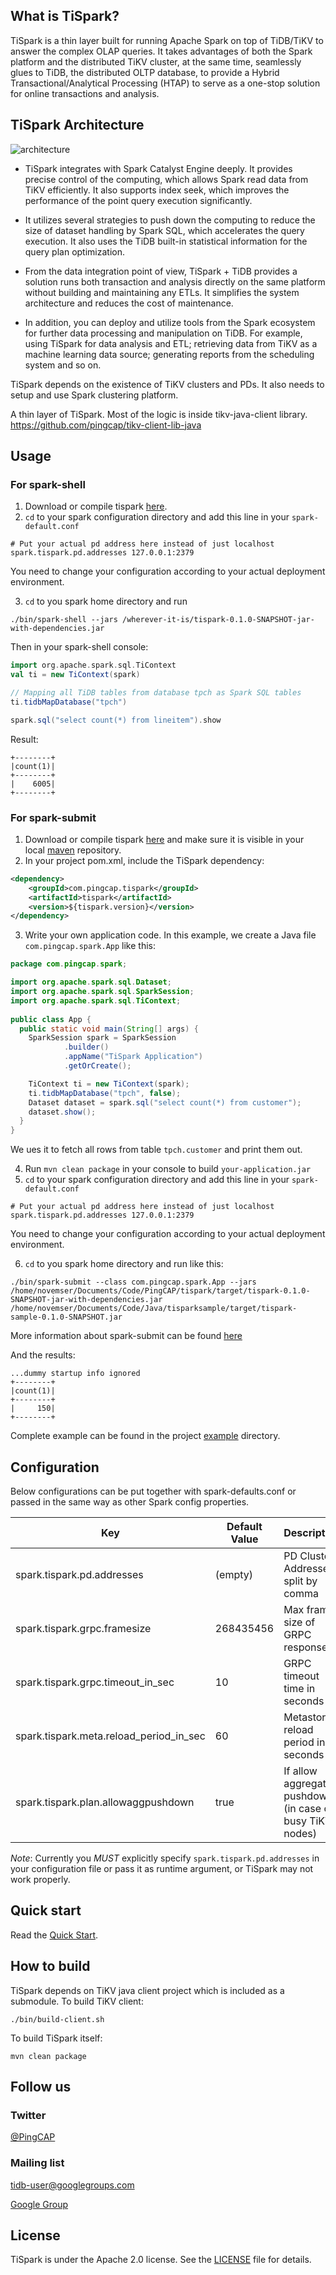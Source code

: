 ## What is TiSpark?

TiSpark is a thin layer built for running Apache Spark on top of TiDB/TiKV to answer the complex OLAP queries. It takes advantages of both the Spark platform and the distributed TiKV cluster, at the same time, seamlessly glues to TiDB, the distributed OLTP database, to provide a Hybrid Transactional/Analytical Processing (HTAP) to serve as a one-stop solution for online transactions and analysis.

## TiSpark Architecture

![architecture](./docs/architecture.png)


- TiSpark integrates with Spark Catalyst Engine deeply. It provides precise control of the computing, which allows Spark read data from TiKV efficiently. It also supports index seek, which improves the performance of the point query execution significantly.

- It utilizes several strategies to push down the computing to reduce the size of dataset handling by Spark SQL, which accelerates the query execution. It also uses the TiDB built-in statistical information for  the query plan optimization.

- From the data integration point of view, TiSpark + TiDB provides a solution runs both transaction and analysis directly on the same platform without building and maintaining any ETLs. It simplifies the system architecture and reduces the cost of maintenance.

- In addition, you can deploy and utilize tools from the Spark ecosystem for further data processing and manipulation on TiDB. For example, using TiSpark for data analysis and ETL; retrieving data from TiKV as a machine learning data source; generating reports from the scheduling system  and so on.

TiSpark depends on the existence of TiKV clusters and PDs. It also needs to setup and use Spark clustering platform. 

A thin layer of TiSpark. Most of the logic is inside tikv-java-client library.
https://github.com/pingcap/tikv-client-lib-java


## Usage
### For spark-shell
1. Download or compile tispark [here](https://github.com/pingcap/tispark).
2. ```cd``` to your spark configuration directory and add this line in your ```spark-default.conf```
```
# Put your actual pd address here instead of just localhost
spark.tispark.pd.addresses 127.0.0.1:2379
```
You need to change your configuration according to your actual deployment environment.

3. ```cd``` to you spark home directory and run
```
./bin/spark-shell --jars /wherever-it-is/tispark-0.1.0-SNAPSHOT-jar-with-dependencies.jar
```
Then in your spark-shell console:
```scala
import org.apache.spark.sql.TiContext
val ti = new TiContext(spark) 

// Mapping all TiDB tables from database tpch as Spark SQL tables
ti.tidbMapDatabase("tpch")

spark.sql("select count(*) from lineitem").show
```
Result:
```
+--------+
|count(1)|
+--------+
|    6005|
+--------+
```

### For spark-submit

1. Download or compile tispark [here](https://github.com/pingcap/tispark) and make sure it is visible in your local [maven](maven.apache.org) repository.
2. In your project pom.xml, include the TiSpark dependency:
```xml
<dependency>
    <groupId>com.pingcap.tispark</groupId>
    <artifactId>tispark</artifactId>
    <version>${tispark.version}</version>
</dependency>
```  
3. Write your own application code. In this example, we create a Java file ```com.pingcap.spark.App``` like this:

```java
package com.pingcap.spark;

import org.apache.spark.sql.Dataset;
import org.apache.spark.sql.SparkSession;
import org.apache.spark.sql.TiContext;
 
public class App {
  public static void main(String[] args) {
    SparkSession spark = SparkSession
            .builder()
            .appName("TiSpark Application")
            .getOrCreate();

    TiContext ti = new TiContext(spark);
    ti.tidbMapDatabase("tpch", false);
    Dataset dataset = spark.sql("select count(*) from customer");
    dataset.show();
  }
}
```
We ues it to fetch all rows from table ```tpch.customer``` and print them out.

4. Run ```mvn clean package``` in your console to build ```your-application.jar```
5. ```cd``` to your spark configuration directory and add this line in your ```spark-default.conf```
```
# Put your actual pd address here instead of just localhost
spark.tispark.pd.addresses 127.0.0.1:2379
```
You need to change your configuration according to your actual deployment environment.

6. ```cd``` to you spark home directory and run like this:
```
./bin/spark-submit --class com.pingcap.spark.App --jars /home/novemser/Documents/Code/PingCAP/tispark/target/tispark-0.1.0-SNAPSHOT-jar-with-dependencies.jar /home/novemser/Documents/Code/Java/tisparksample/target/tispark-sample-0.1.0-SNAPSHOT.jar
```
More information about spark-submit can be found [here](http://spark.apache.org/docs/latest/submitting-applications.html)

And the results:
```
...dummy startup info ignored
+--------+
|count(1)|
+--------+
|     150|
+--------+
```
Complete example can be found in the project [example](example) directory.

## Configuration

Below configurations can be put together with spark-defaults.conf or passed in the same way as other Spark config properties.

|    Key    | Default Value | Description |
| ---------- | --- | --- |
| spark.tispark.pd.addresses |  (empty) | PD Cluster Addresses, split by comma |
| spark.tispark.grpc.framesize |  268435456 | Max frame size of GRPC response |
| spark.tispark.grpc.timeout_in_sec |  10 | GRPC timeout time in seconds |
| spark.tispark.meta.reload_period_in_sec |  60 | Metastore reload period in seconds |
| spark.tispark.plan.allowaggpushdown |  true | If allow aggregation pushdown (in case of busy TiKV nodes) |
  
*Note*: Currently you *MUST* explicitly specify `spark.tispark.pd.addresses` in your configuration file or pass it as runtime argument, or TiSpark may not work properly.

## Quick start

Read the [Quick Start](./docs/userguide.md).

## How to build

TiSpark depends on TiKV java client project which is included as a submodule. 
To build TiKV client:
```
./bin/build-client.sh
```
To build TiSpark itself:
```
mvn clean package
```

## Follow us

### Twitter

[@PingCAP](https://twitter.com/PingCAP)

### Mailing list

tidb-user@googlegroups.com

[Google Group](https://groups.google.com/forum/#!forum/tidb-user)

## License
TiSpark is under the Apache 2.0 license. See the [LICENSE](./LICENSE) file for details.

